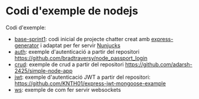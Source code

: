 # Codi d'exemple de nodejs

Codi d'exemple:

* [base-sprint1](./base-sprint1/): codi inicial de projecte chatter creat amb [express-generator](https://expressjs.com/en/starter/generator.html) i adaptat per fer servir [Nunjucks](https://mozilla.github.io/nunjucks/)
* [auth](./auth/): exemple d'autenticació a partir del repositori https://github.com/bradtraversy/node_passport_login
* [crud](./crud/): exemple de crud a partir del repositori https://github.com/adarsh-2425/simple-node-app
* [jwt](./jwt): exemple d'autenticació JWT a partir del repositori: https://github.com/KNTH01/express-jwt-mongoose-example
* [ws](./ws/): exemple de com fer servir websockets
